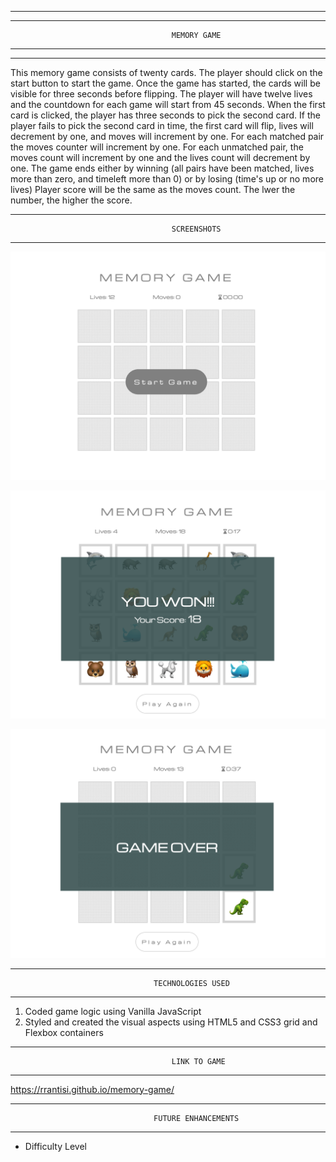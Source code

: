 ----------------------------------------------------------------------------------------
----------------------------------------------------------------------------------------
                                        MEMORY GAME
----------------------------------------------------------------------------------------
----------------------------------------------------------------------------------------
This memory game consists of twenty cards. The player should click on the start button to start the game. Once the game has started, the cards will be visible for three seconds before flipping. The player will have twelve lives and the countdown for each game will start from 45 seconds. When the first card is clicked, the player has three seconds to pick the second card. If the player fails to pick the second card in time, the first card will flip, lives will decrement by one, and moves will increment by one. For each matched pair the moves counter will increment by one. For each unmatched pair, the moves count will increment by one and the lives count will decrement by one. 
The game ends either by winning (all pairs have been matched, lives more than zero, and timeleft more than 0) or by losing (time's up or no more lives)
Player score will be the same as the moves count. The lwer the number, the higher the score.

----------------------------------------------------------------------------------------
                                        SCREENSHOTS
----------------------------------------------------------------------------------------
![Alt text](https://github.com/Rrantisi/memory-game/blob/0db4422d70e860dea5575d6098ea83ab8059bf25/Screen%20Shot%202023-04-05%20at%2011.30.33%20AM.png "Screenshot")

![Alt text](https://github.com/Rrantisi/memory-game/blob/5374c667e90255f850e57990ef84a7699ececf6c/Screen%20Shot%202023-04-05%20at%2011.30.18%20AM.png "Screenshot")

![Alt text](https://github.com/Rrantisi/memory-game/blob/0db4422d70e860dea5575d6098ea83ab8059bf25/Screen%20Shot%202023-04-05%20at%2011.30.56%20AM.png "Screenshot")

----------------------------------------------------------------------------------------
                                    TECHNOLOGIES USED
----------------------------------------------------------------------------------------
1. Coded game logic using Vanilla JavaScript
2. Styled and created the visual aspects using HTML5 and CSS3 grid and Flexbox containers

----------------------------------------------------------------------------------------
                                        LINK TO GAME
----------------------------------------------------------------------------------------
https://rrantisi.github.io/memory-game/

----------------------------------------------------------------------------------------
                                    FUTURE ENHANCEMENTS
----------------------------------------------------------------------------------------
- Difficulty Level